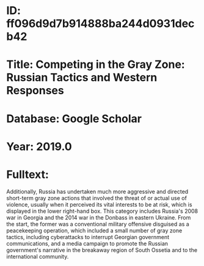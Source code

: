 # ID: ff096d9d7b914888ba244d0931decb42
# Title: Competing in the Gray Zone: Russian Tactics and Western Responses
# Database: Google Scholar
# Year: 2019.0
# Fulltext:
Additionally, Russia has undertaken much more aggressive and directed short-term gray zone actions that involved the threat of or actual use of violence, usually when it perceived its vital interests to be at risk, which is displayed in the lower right-hand box.
This category includes Russia's 2008 war in Georgia and the 2014 war in the Donbass in eastern Ukraine.
From the start, the former was a conventional military offensive disguised as a peacekeeping operation, which included a small number of gray zone tactics, including cyberattacks to interrupt Georgian government communications, and a media campaign to promote the Russian government's narrative in the breakaway region of South Ossetia and to the international community.